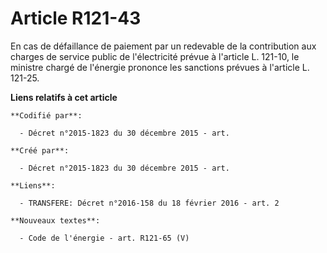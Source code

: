 # Article R121-43

En cas de défaillance de paiement par un redevable de la contribution aux charges de service public de l'électricité prévue à
l'article L. 121-10, le ministre chargé de l'énergie prononce les sanctions prévues à l'article L. 121-25.

**Liens relatifs à cet article**

	**Codifié par**:

	  - Décret n°2015-1823 du 30 décembre 2015 - art.

	**Créé par**:

	  - Décret n°2015-1823 du 30 décembre 2015 - art.

	**Liens**:

	  - TRANSFERE: Décret n°2016-158 du 18 février 2016 - art. 2

	**Nouveaux textes**:

	  - Code de l'énergie - art. R121-65 (V)
